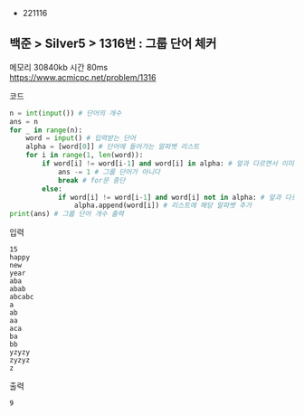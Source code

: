 - 221116
## 백준 > Silver5 > 1316번 : 그룹 단어 체커
메모리 30840kb 시간 80ms  
https://www.acmicpc.net/problem/1316  

코드
```python
n = int(input()) # 단어의 개수
ans = n
for _ in range(n):
    word = input() # 입력받는 단어
    alpha = [word[0]] # 단어에 들어가는 알파벳 리스트
    for i in range(1, len(word)):
        if word[i] != word[i-1] and word[i] in alpha: # 앞과 다르면서 이미 리스트에 존재하면
            ans -= 1 # 그룹 단어가 아니다
            break # for문 중단
        else:
            if word[i] != word[i-1] and word[i] not in alpha: # 앞과 다르면서 리스트에 존재하지 않으면
                alpha.append(word[i]) # 리스트에 해당 알파벳 추가
print(ans) # 그룹 단어 개수 출력
```

입력
```
15  
happy  
new  
year  
aba  
abab  
abcabc  
a  
ab  
aa  
aca  
ba  
bb  
yzyzy  
zyzyz  
z  
```

출력
```
9
```